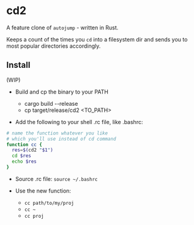 # cd2

A feature clone of `autojump` - written in Rust.

Keeps a count of the times you `cd` into a filesystem dir and sends you to most popular directories accordingly.

## Install

(WIP)

- Build and cp the binary to your PATH
  - cargo build --release
  - cp target/release/cd2 <TO_PATH>

- Add the following to your shell .rc file, like .bashrc:

```bash
# name the function whatever you like
# which you'll use instead of cd command
function cc {
  res=$(cd2 "$1")
  cd $res
  echo $res
}
```

- Source .rc file: `source ~/.bashrc`

- Use the new function:
  - `cc path/to/my/proj`
  - `cc ~`
  - `cc proj`
